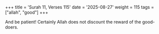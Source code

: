 +++
title = 'Surah 11, Verses 115'
date = '2025-08-27'
weight = 115
tags = ["allah", "good"]
+++

And be patient! Certainly Allah does not discount the reward of the good-doers.